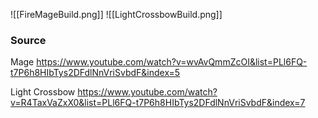 ![[FireMageBuild.png]]
![[LightCrossbowBuild.png]]

### Source
Mage
https://www.youtube.com/watch?v=wvAvQmmZcOI&list=PLl6FQ-t7P6h8HIbTys2DFdlNnVriSvbdF&index=5

Light Crossbow
https://www.youtube.com/watch?v=R4TaxVaZxX0&list=PLl6FQ-t7P6h8HIbTys2DFdlNnVriSvbdF&index=7